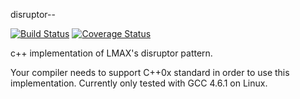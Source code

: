 disruptor--

[![Build Status](https://travis-ci.org/chenkai036/disruptor--.png)](http://travis-ci.org/chenkai036/disruptor--) [![Coverage Status](https://coveralls.io/repos/chenkai036/disruptor--/badge.png)](https://coveralls.io/r/chenkai036/disruptor--)

c++ implementation of LMAX's disruptor pattern.

Your compiler needs to support C++0x standard in order to use this
implementation. Currently only tested with GCC 4.6.1 on Linux.

